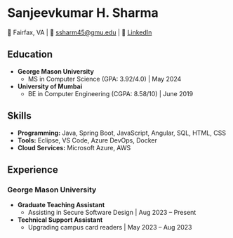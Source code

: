 <!--
- 👋 Hi, I’m Sanjeevkumar Sharma
- 👀 I’m interested in Java, Spring, Angular, JavaScript
- 🌱 I’m currently learning ...
- 💞️ I’m looking to collaborate on ...
- 📫 How to reach me ...
-->
<!---
sanjeev30/sanjeev30 is a ✨ special ✨ repository because its `README.md` (this file) appears on your GitHub profile.
You can click the Preview link to take a look at your changes.
--->

# Sanjeevkumar H. Sharma

📍 Fairfax, VA | 📧 ssharm45@gmu.edu | 👔 [LinkedIn](https://www.linkedin.com/in/sanjeev30/)

## Education
- **George Mason University**
  - MS in Computer Science (GPA: 3.92/4.0) | May 2024
- **University of Mumbai**
  - BE in Computer Engineering (CGPA: 8.58/10) | June 2019

## Skills
- **Programming:** Java, Spring Boot, JavaScript, Angular, SQL, HTML, CSS
- **Tools:** Eclipse, VS Code, Azure DevOps, Docker
- **Cloud Services:** Microsoft Azure, AWS

## Experience
### George Mason University
- **Graduate Teaching Assistant**
  - Assisting in Secure Software Design | Aug 2023 – Present
- **Technical Support Assistant**
  - Upgrading campus card readers | May 2023 – Aug 2023
